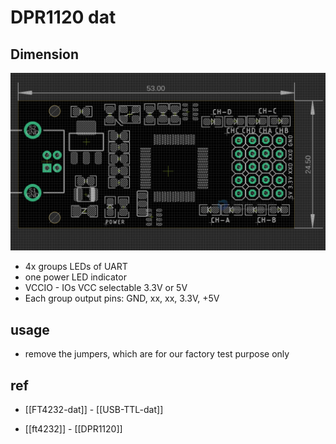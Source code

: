 
# DPR1120 dat 


## Dimension 

![](2023-09-01-15-39-21.png)

- 4x groups LEDs of UART 
- one power LED indicator 
- VCCIO - IOs VCC selectable 3.3V or 5V
- Each group output pins: GND, xx, xx, 3.3V, +5V

## usage

- remove the jumpers, which are for our factory test purpose only 


## ref 

- [[FT4232-dat]] - [[USB-TTL-dat]]
  
- [[ft4232]] - [[DPR1120]]

